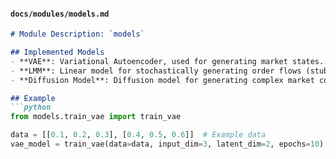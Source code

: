 
#### **`docs/modules/models.md`**
```md
# Module Description: `models`

## Implemented Models
- **VAE**: Variational Autoencoder, used for generating market states.
- **LMM**: Linear model for stochastically generating order flows (stub).
- **Diffusion Model**: Diffusion model for generating complex market conditions (stub).

## Example
```python
from models.train_vae import train_vae

data = [[0.1, 0.2, 0.3], [0.4, 0.5, 0.6]]  # Example data
vae_model = train_vae(data=data, input_dim=3, latent_dim=2, epochs=10)
```